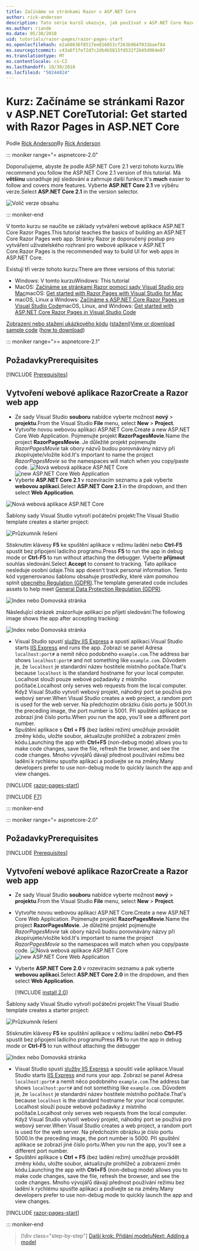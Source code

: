 ```yaml
---
title: Začínáme se stránkami Razor v ASP.NET Core
author: rick-anderson
description: Tato série kurzů ukazuje, jak používat v ASP.NET Core Razor Pages. Zjistěte, jak vytvořit model, generování kódu pro stránky Razor, použít pro přístup k datům Entity Framework Core a SQL Server, vyhledávání, přidat ověřování vstupu a použití migrace k aktualizaci modelu.
ms.author: riande
ms.date: 05/30/2018
uid: tutorials/razor-pages/razor-pages-start
ms.openlocfilehash: e2ab8636f8517ee816053cf263b964f031baef84
ms.sourcegitcommit: c43a6f1fe72d7c2db4b5815fd532f2b45d964e07
ms.translationtype: MT
ms.contentlocale: cs-CZ
ms.lasthandoff: 10/30/2018
ms.locfileid: "50244824"
---
```

# <a name="tutorial-get-started-with-razor-pages-in-aspnet-core"></a><span data-ttu-id="238e2-104">Kurz: Začínáme se stránkami Razor v ASP.NET Core</span><span class="sxs-lookup"><span data-stu-id="238e2-104">Tutorial: Get started with Razor Pages in ASP.NET Core</span></span>

<span data-ttu-id="238e2-105">Podle [Rick Anderson](https://twitter.com/RickAndMSFT)</span><span class="sxs-lookup"><span data-stu-id="238e2-105">By [Rick Anderson](https://twitter.com/RickAndMSFT)</span></span>

::: moniker range="= aspnetcore-2.0"

<span data-ttu-id="238e2-106">Doporučujeme, abyste že podle ASP.NET Core 2.1 verzi tohoto kurzu.</span><span class="sxs-lookup"><span data-stu-id="238e2-106">We recommend you follow the ASP.NET Core 2.1 version of this tutorial.</span></span> <span data-ttu-id="238e2-107">Má **většinu** usnadňuje její sledování a zahrnuje další funkce.</span><span class="sxs-lookup"><span data-stu-id="238e2-107">It's **much** easier to follow and covers more features.</span></span> <span data-ttu-id="238e2-108">Vyberte **ASP.NET Core 2.1** ve výběru verze.</span><span class="sxs-lookup"><span data-stu-id="238e2-108">Select **ASP.NET Core 2.1** in the version selector.</span></span>

![Volič verze obsahu](razor-pages-start/_static/v21.png)

::: moniker-end

<span data-ttu-id="238e2-110">V tomto kurzu se naučíte se základy vytváření webové aplikace ASP.NET Core Razor Pages.</span><span class="sxs-lookup"><span data-stu-id="238e2-110">This tutorial teaches the basics of building an ASP.NET Core Razor Pages web app.</span></span> <span data-ttu-id="238e2-111">Stránky Razor je doporučený postup pro vytváření uživatelského rozhraní pro webové aplikace v ASP.NET Core.</span><span class="sxs-lookup"><span data-stu-id="238e2-111">Razor Pages is the recommended way to build UI for web apps in ASP.NET Core.</span></span>

<span data-ttu-id="238e2-112">Existují tři verze tohoto kurzu:</span><span class="sxs-lookup"><span data-stu-id="238e2-112">There are three versions of this tutorial:</span></span>

* <span data-ttu-id="238e2-113">Windows: V tomto kurzu</span><span class="sxs-lookup"><span data-stu-id="238e2-113">Windows: This tutorial</span></span>
* <span data-ttu-id="238e2-114">MacOS: [Začínáme se stránkami Razor pomocí sady Visual Studio pro Mac](xref:tutorials/razor-pages-mac/razor-pages-start)</span><span class="sxs-lookup"><span data-stu-id="238e2-114">macOS: [Get started with Razor Pages with Visual Studio for Mac](xref:tutorials/razor-pages-mac/razor-pages-start)</span></span>
* <span data-ttu-id="238e2-115">macOS, Linux a Windows: [Začínáme s ASP.NET Core Razor Pages ve Visual Studio Code](xref:tutorials/razor-pages-vsc/razor-pages-start)</span><span class="sxs-lookup"><span data-stu-id="238e2-115">macOS, Linux, and Windows: [Get started with ASP.NET Core Razor Pages in Visual Studio Code](xref:tutorials/razor-pages-vsc/razor-pages-start)</span></span>

<span data-ttu-id="238e2-116">[Zobrazení nebo stažení ukázkového kódu](https://github.com/aspnet/Docs/tree/master/aspnetcore/tutorials/razor-pages/razor-pages-start/sample) ([stažení](xref:index#how-to-download-a-sample))</span><span class="sxs-lookup"><span data-stu-id="238e2-116">[View or download sample code](https://github.com/aspnet/Docs/tree/master/aspnetcore/tutorials/razor-pages/razor-pages-start/sample) ([how to download](xref:index#how-to-download-a-sample))</span></span>

::: moniker range=">= aspnetcore-2.1"

## <a name="prerequisites"></a><span data-ttu-id="238e2-117">Požadavky</span><span class="sxs-lookup"><span data-stu-id="238e2-117">Prerequisites</span></span>

[!INCLUDE [Prerequisites](~/includes/net-core-prereqs-windows.md)]

## <a name="create-a-razor-web-app"></a><span data-ttu-id="238e2-118">Vytvoření webové aplikace Razor</span><span class="sxs-lookup"><span data-stu-id="238e2-118">Create a Razor web app</span></span>

* <span data-ttu-id="238e2-119">Ze sady Visual Studio **souboru** nabídce vyberte možnost **nový** > **projektu**.</span><span class="sxs-lookup"><span data-stu-id="238e2-119">From the Visual Studio **File** menu, select **New** > **Project**.</span></span>
* <span data-ttu-id="238e2-120">Vytvořte novou webovou aplikaci ASP.NET Core.</span><span class="sxs-lookup"><span data-stu-id="238e2-120">Create a new ASP.NET Core Web Application.</span></span> <span data-ttu-id="238e2-121">Pojmenujte projekt **RazorPagesMovie**.</span><span class="sxs-lookup"><span data-stu-id="238e2-121">Name the project **RazorPagesMovie**.</span></span> <span data-ttu-id="238e2-122">Je důležité projekt pojmenujte *RazorPagesMovie* tak obory názvů budou porovnávány názvy při zkopírujete/vložíte kód.</span><span class="sxs-lookup"><span data-stu-id="238e2-122">It's important to name the project *RazorPagesMovie* so the namespaces will match when you copy/paste code.</span></span>
 <span data-ttu-id="238e2-123">![Nová webová aplikace ASP.NET Core](razor-pages-start/_static/np_2.1.png)</span><span class="sxs-lookup"><span data-stu-id="238e2-123">![new ASP.NET Core Web Application](razor-pages-start/_static/np_2.1.png)</span></span>
* <span data-ttu-id="238e2-124">Vyberte **ASP.NET Core 2.1** v rozevíracím seznamu a pak vyberte **webovou aplikaci**.</span><span class="sxs-lookup"><span data-stu-id="238e2-124">Select **ASP.NET Core 2.1** in the dropdown, and then select **Web Application**.</span></span>

 ![Nová webová aplikace ASP.NET Core](razor-pages-start/_static/np_2_2.1.png)

<span data-ttu-id="238e2-126">Šablony sady Visual Studio vytvoří počáteční projekt:</span><span class="sxs-lookup"><span data-stu-id="238e2-126">The Visual Studio template creates a starter project:</span></span>

![Průzkumník řešení](razor-pages-start/_static/se2.1.png)

<span data-ttu-id="238e2-128">Stisknutím klávesy **F5** ke spuštění aplikace v režimu ladění nebo **Ctrl-F5** spustit bez připojení ladicího programu.</span><span class="sxs-lookup"><span data-stu-id="238e2-128">Press **F5** to run the app in debug mode or **Ctrl-F5** to run without attaching the debugger.</span></span> <span data-ttu-id="238e2-129">Vyberte **přijmout** souhlas sledování.</span><span class="sxs-lookup"><span data-stu-id="238e2-129">Select **Accept** to consent to tracking.</span></span> <span data-ttu-id="238e2-130">Tato aplikace nesleduje osobní údaje.</span><span class="sxs-lookup"><span data-stu-id="238e2-130">This app doesn't track personal information.</span></span> <span data-ttu-id="238e2-131">Tento kód vygenerovanou šablonu obsahuje prostředky, které vám pomohou splnit [obecného Regulation (GDPR)](xref:security/gdpr).</span><span class="sxs-lookup"><span data-stu-id="238e2-131">The template generated code includes assets to help meet [General Data Protection Regulation (GDPR)](xref:security/gdpr).</span></span>

![Index nebo Domovská stránka](razor-pages-start/_static/homeGDPR.png)

<span data-ttu-id="238e2-133">Následující obrázek znázorňuje aplikaci po přijetí sledování:</span><span class="sxs-lookup"><span data-stu-id="238e2-133">The following image shows the app after accepting tracking:</span></span>

![Index nebo Domovská stránka](razor-pages-start/_static/home2.1.png)

* <span data-ttu-id="238e2-135">Visual Studio spustí [služby IIS Express](/iis/extensions/introduction-to-iis-express/iis-express-overview) a spustí aplikaci.</span><span class="sxs-lookup"><span data-stu-id="238e2-135">Visual Studio starts [IIS Express](/iis/extensions/introduction-to-iis-express/iis-express-overview) and runs the app.</span></span> <span data-ttu-id="238e2-136">Zobrazí se panel Adresa `localhost:port#` a nemít něco podobného `example.com`.</span><span class="sxs-lookup"><span data-stu-id="238e2-136">The address bar shows `localhost:port#` and not something like `example.com`.</span></span> <span data-ttu-id="238e2-137">Důvodem je, že `localhost` je standardní název hostitele místního počítače.</span><span class="sxs-lookup"><span data-stu-id="238e2-137">That's because `localhost` is the standard hostname for your local computer.</span></span> <span data-ttu-id="238e2-138">Localhost slouží pouze webové požadavky z místního počítače.</span><span class="sxs-lookup"><span data-stu-id="238e2-138">Localhost only serves web requests from the local computer.</span></span> <span data-ttu-id="238e2-139">Když Visual Studio vytvoří webový projekt, náhodný port se používá pro webový server.</span><span class="sxs-lookup"><span data-stu-id="238e2-139">When Visual Studio creates a web project, a random port is used for the web server.</span></span> <span data-ttu-id="238e2-140">Na předchozím obrázku číslo portu je 5001.</span><span class="sxs-lookup"><span data-stu-id="238e2-140">In the preceding image, the port number is 5001.</span></span> <span data-ttu-id="238e2-141">Při spuštění aplikace se zobrazí jiné číslo portu.</span><span class="sxs-lookup"><span data-stu-id="238e2-141">When you run the app, you'll see a different port number.</span></span>
* <span data-ttu-id="238e2-142">Spuštění aplikace s **Ctrl + F5** (bez ladění režim) umožňuje provádět změny kódu, uložte soubor, aktualizujte prohlížeč a zobrazení změn kódu.</span><span class="sxs-lookup"><span data-stu-id="238e2-142">Launching the app with **Ctrl+F5** (non-debug mode) allows you to make code changes, save the file, refresh the browser, and see the code changes.</span></span> <span data-ttu-id="238e2-143">Mnoho vývojářů dávají přednost používání režimu bez ladění k rychlému spusťte aplikaci a podívejte se na změny.</span><span class="sxs-lookup"><span data-stu-id="238e2-143">Many developers prefer to use non-debug mode to quickly launch the app and view changes.</span></span>

[!INCLUDE [razor-pages-start](~/includes/RP/2.1/razor-pages-start.md)]

[!INCLUDE [F7](~/includes/RP/F7.md)]

::: moniker-end

::: moniker range="= aspnetcore-2.0"

## <a name="prerequisites"></a><span data-ttu-id="238e2-144">Požadavky</span><span class="sxs-lookup"><span data-stu-id="238e2-144">Prerequisites</span></span>

[!INCLUDE [Prerequisites](~/includes/net-core-prereqs-windows.md)]

## <a name="create-a-razor-web-app"></a><span data-ttu-id="238e2-145">Vytvoření webové aplikace Razor</span><span class="sxs-lookup"><span data-stu-id="238e2-145">Create a Razor web app</span></span>

* <span data-ttu-id="238e2-146">Ze sady Visual Studio **souboru** nabídce vyberte možnost **nový** > **projektu**.</span><span class="sxs-lookup"><span data-stu-id="238e2-146">From the Visual Studio **File** menu, select **New** > **Project**.</span></span>
* <span data-ttu-id="238e2-147">Vytvořte novou webovou aplikaci ASP.NET Core.</span><span class="sxs-lookup"><span data-stu-id="238e2-147">Create a new ASP.NET Core Web Application.</span></span> <span data-ttu-id="238e2-148">Pojmenujte projekt **RazorPagesMovie**.</span><span class="sxs-lookup"><span data-stu-id="238e2-148">Name the project **RazorPagesMovie**.</span></span> <span data-ttu-id="238e2-149">Je důležité projekt pojmenujte *RazorPagesMovie* tak obory názvů budou porovnávány názvy při zkopírujete/vložíte kód.</span><span class="sxs-lookup"><span data-stu-id="238e2-149">It's important to name the project *RazorPagesMovie* so the namespaces will match when you copy/paste code.</span></span>
  <span data-ttu-id="238e2-150">![Nová webová aplikace ASP.NET Core](../../razor-pages/index/_static/np.png)</span><span class="sxs-lookup"><span data-stu-id="238e2-150">![new ASP.NET Core Web Application](../../razor-pages/index/_static/np.png)</span></span>
* <span data-ttu-id="238e2-151">Vyberte **ASP.NET Core 2.0** v rozevíracím seznamu a pak vyberte **webovou aplikaci**.</span><span class="sxs-lookup"><span data-stu-id="238e2-151">Select **ASP.NET Core 2.0** in the dropdown, and then select **Web Application**.</span></span>

  [!INCLUDE [install 2.0](~/includes/dotnetcore-on-dotnetfx-vs.md)]

<span data-ttu-id="238e2-152">Šablony sady Visual Studio vytvoří počáteční projekt:</span><span class="sxs-lookup"><span data-stu-id="238e2-152">The Visual Studio template creates a starter project:</span></span>

![Průzkumník řešení](razor-pages-start/_static/se.png)

<span data-ttu-id="238e2-154">Stisknutím klávesy **F5** ke spuštění aplikace v režimu ladění nebo **Ctrl-F5** spustit bez připojení ladicího programu</span><span class="sxs-lookup"><span data-stu-id="238e2-154">Press **F5** to run the app in debug mode or **Ctrl-F5** to run without attaching the debugger</span></span>

![Index nebo Domovská stránka](razor-pages-start/_static/home.png)

* <span data-ttu-id="238e2-156">Visual Studio spustí [služby IIS Express](/iis/extensions/introduction-to-iis-express/iis-express-overview) a spouští vaše aplikace.</span><span class="sxs-lookup"><span data-stu-id="238e2-156">Visual Studio starts [IIS Express](/iis/extensions/introduction-to-iis-express/iis-express-overview) and runs your app.</span></span> <span data-ttu-id="238e2-157">Zobrazí se panel Adresa `localhost:port#` a nemít něco podobného `example.com`.</span><span class="sxs-lookup"><span data-stu-id="238e2-157">The address bar shows `localhost:port#` and not something like `example.com`.</span></span> <span data-ttu-id="238e2-158">Důvodem je, že `localhost` je standardní název hostitele místního počítače.</span><span class="sxs-lookup"><span data-stu-id="238e2-158">That's because `localhost` is the standard hostname for your local computer.</span></span> <span data-ttu-id="238e2-159">Localhost slouží pouze webové požadavky z místního počítače.</span><span class="sxs-lookup"><span data-stu-id="238e2-159">Localhost only serves web requests from the local computer.</span></span> <span data-ttu-id="238e2-160">Když Visual Studio vytvoří webový projekt, náhodný port se používá pro webový server.</span><span class="sxs-lookup"><span data-stu-id="238e2-160">When Visual Studio creates a web project, a random port is used for the web server.</span></span> <span data-ttu-id="238e2-161">Na předchozím obrázku je číslo portu 5000.</span><span class="sxs-lookup"><span data-stu-id="238e2-161">In the preceding image, the port number is 5000.</span></span> <span data-ttu-id="238e2-162">Při spuštění aplikace se zobrazí jiné číslo portu.</span><span class="sxs-lookup"><span data-stu-id="238e2-162">When you run the app, you'll see a different port number.</span></span>
* <span data-ttu-id="238e2-163">Spuštění aplikace s **Ctrl + F5** (bez ladění režim) umožňuje provádět změny kódu, uložte soubor, aktualizujte prohlížeč a zobrazení změn kódu.</span><span class="sxs-lookup"><span data-stu-id="238e2-163">Launching the app with **Ctrl+F5** (non-debug mode) allows you to make code changes, save the file, refresh the browser, and see the code changes.</span></span> <span data-ttu-id="238e2-164">Mnoho vývojářů dávají přednost používání režimu bez ladění k rychlému spusťte aplikaci a podívejte se na změny.</span><span class="sxs-lookup"><span data-stu-id="238e2-164">Many developers prefer to use non-debug mode to quickly launch the app and view changes.</span></span>

[!INCLUDE [razor-pages-start](~/includes/RP/razor-pages-start.md)]

::: moniker-end

> [!div class="step-by-step"]
> [<span data-ttu-id="238e2-165">Další krok: Přidání modelu</span><span class="sxs-lookup"><span data-stu-id="238e2-165">Next: Adding a model</span></span>](xref:tutorials/razor-pages/model)
